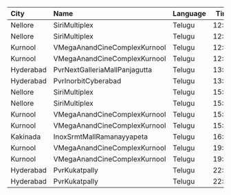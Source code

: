| City      | Name                          | Language |  Time | Type        | Price | Capacity | Booked |
| :-------- | :---------------------------- | :------- | ----: | :---------- | ----: | -------: | -----: |
| Nellore   | SiriMultiplex                 | Telugu   | 12:00 | GoldClass   |  100₹ |       55 |     28 |
| Nellore   | SiriMultiplex                 | Telugu   | 12:00 | SilverClass |   60₹ |       10 |      5 |
| Kurnool   | VMegaAnandCineComplexKurnool  | Telugu   | 12:20 | Gold        |  110₹ |      190 |     95 |
| Kurnool   | VMegaAnandCineComplexKurnool  | Telugu   | 12:20 | Executive   |   70₹ |       48 |     24 |
| Hyderabad | PvrNextGalleriaMallPanjagutta | Telugu   | 13:05 | Classic     |  150₹ |      145 |    145 |
| Hyderabad | PvrInorbitCyberabad           | Telugu   | 13:35 | Classic     |  150₹ |      147 |    147 |
| Nellore   | SiriMultiplex                 | Telugu   | 15:00 | GoldClass   |  100₹ |       55 |     29 |
| Nellore   | SiriMultiplex                 | Telugu   | 15:00 | SilverClass |   60₹ |       10 |      6 |
| Kurnool   | VMegaAnandCineComplexKurnool  | Telugu   | 15:05 | Gold        |  110₹ |      190 |     95 |
| Kurnool   | VMegaAnandCineComplexKurnool  | Telugu   | 15:05 | Executive   |   70₹ |       48 |     24 |
| Kakinada  | InoxSrmtMallRamanayyapeta     | Telugu   | 16:30 | Executive   |   80₹ |       60 |      0 |
| Kurnool   | VMegaAnandCineComplexKurnool  | Telugu   | 19:15 | Gold        |  110₹ |      190 |     95 |
| Kurnool   | VMegaAnandCineComplexKurnool  | Telugu   | 19:15 | Executive   |   70₹ |       48 |     24 |
| Hyderabad | PvrKukatpally                 | Telugu   | 22:40 | Classic     |  150₹ |      135 |    135 |
| Hyderabad | PvrKukatpally                 | Telugu   | 22:40 | Recliner    |  250₹ |        9 |      9 |
